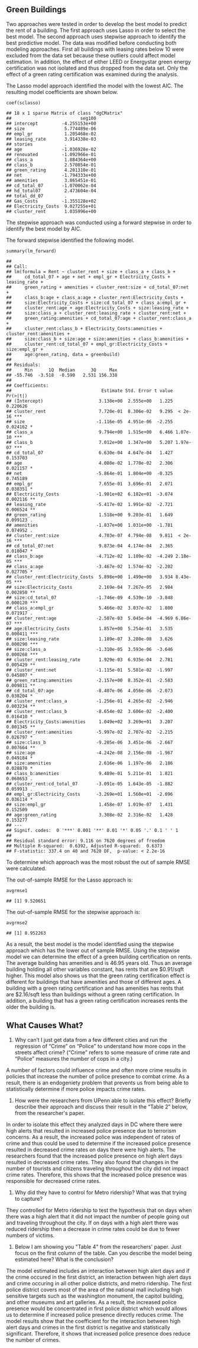 Green Buildings
---------------

Two approaches were tested in order to develop the best model to predict
the rent of a building. The first approach uses Lasso in order to select
the best model. The second approach uses stepwise approach to identify
the best predictive model. The data was modified before conducting both
modeling approaches. First all buildings with leasing rates below 10
were excluded from the data set because these outliers could affect
model estimation. In addition, the effect of either LEED or Energystar
green energy certification was not isolated and thus dropped from the
data set. Only the effect of a green rating certification was examined
during the analysis.

The Lasso model approach identified the model with the lowest AIC. The
resulting model coefficients are shown below.

    coef(sclasso)

    ## 18 x 1 sparse Matrix of class "dgCMatrix"
    ##                          seg100
    ## intercept         -4.255153e+00
    ## size               5.774489e-06
    ## empl_gr            1.205468e-02
    ## leasing_rate       3.914338e-03
    ## stories            .           
    ## age               -1.036928e-02
    ## renovated         -1.092966e-01
    ## class_a            1.884364e+00
    ## class_b            2.570854e-01
    ## green_rating       4.201310e-01
    ## net               -1.794333e+00
    ## amenities          3.865451e-01
    ## cd_total_07       -1.070062e-04
    ## hd_total07         2.473604e-04
    ## total_dd_07        .           
    ## Gas_Costs         -1.355128e+02
    ## Electricity_Costs  9.027255e+01
    ## cluster_rent       1.035996e+00

The stepwise approach was conducted using a forward stepwise in order to
identify the best model by AIC.

The forward stepwise identified the following model.

    summary(lm_forward)

    ## 
    ## Call:
    ## lm(formula = Rent ~ cluster_rent + size + class_a + class_b + 
    ##     cd_total_07 + age + net + empl_gr + Electricity_Costs + leasing_rate + 
    ##     green_rating + amenities + cluster_rent:size + cd_total_07:net + 
    ##     class_b:age + class_a:age + cluster_rent:Electricity_Costs + 
    ##     size:Electricity_Costs + size:cd_total_07 + class_a:empl_gr + 
    ##     cluster_rent:age + age:Electricity_Costs + size:leasing_rate + 
    ##     size:class_a + cluster_rent:leasing_rate + cluster_rent:net + 
    ##     green_rating:amenities + cd_total_07:age + cluster_rent:class_a + 
    ##     cluster_rent:class_b + Electricity_Costs:amenities + cluster_rent:amenities + 
    ##     size:class_b + size:age + size:amenities + class_b:amenities + 
    ##     cluster_rent:cd_total_07 + empl_gr:Electricity_Costs + size:empl_gr + 
    ##     age:green_rating, data = greenbuild)
    ## 
    ## Residuals:
    ##     Min      1Q  Median      3Q     Max 
    ## -55.746  -3.518  -0.590   2.531 156.338 
    ## 
    ## Coefficients:
    ##                                  Estimate Std. Error t value Pr(>|t|)    
    ## (Intercept)                     3.130e+00  2.555e+00   1.225 0.220626    
    ## cluster_rent                    7.720e-01  8.306e-02   9.295  < 2e-16 ***
    ## size                           -1.116e-05  4.951e-06  -2.255 0.024162 *  
    ## class_a                         9.794e+00  1.515e+00   6.466 1.07e-10 ***
    ## class_b                         7.012e+00  1.347e+00   5.207 1.97e-07 ***
    ## cd_total_07                     6.630e-04  4.647e-04   1.427 0.153703    
    ## age                             4.080e-02  1.770e-02   2.306 0.021157 *  
    ## net                            -5.864e-01  1.804e+00  -0.325 0.745189    
    ## empl_gr                         7.655e-01  3.696e-01   2.071 0.038351 *  
    ## Electricity_Costs              -1.901e+02  6.182e+01  -3.074 0.002116 ** 
    ## leasing_rate                   -5.417e-02  1.991e-02  -2.721 0.006524 ** 
    ## green_rating                    1.518e+00  9.203e-01   1.649 0.099123 .  
    ## amenities                      -1.837e+00  1.031e+00  -1.781 0.074952 .  
    ## cluster_rent:size               4.703e-07  4.794e-08   9.811  < 2e-16 ***
    ## cd_total_07:net                 9.873e-04  4.174e-04   2.365 0.018047 *  
    ## class_b:age                    -4.712e-02  1.109e-02  -4.249 2.18e-05 ***
    ## class_a:age                    -3.467e-02  1.574e-02  -2.202 0.027705 *  
    ## cluster_rent:Electricity_Costs  5.898e+00  1.499e+00   3.934 8.43e-05 ***
    ## size:Electricity_Costs          2.169e-04  7.267e-05   2.984 0.002850 ** 
    ## size:cd_total_07               -1.746e-09  4.539e-10  -3.848 0.000120 ***
    ## class_a:empl_gr                 5.466e-02  3.037e-02   1.800 0.071917 .  
    ## cluster_rent:age               -2.507e-03  5.045e-04  -4.969 6.86e-07 ***
    ## age:Electricity_Costs           1.857e+00  5.254e-01   3.535 0.000411 ***
    ## size:leasing_rate               1.189e-07  3.280e-08   3.626 0.000290 ***
    ## size:class_a                   -1.310e-05  3.593e-06  -3.646 0.000268 ***
    ## cluster_rent:leasing_rate       1.929e-03  6.935e-04   2.781 0.005429 ** 
    ## cluster_rent:net               -1.115e-01  5.581e-02  -1.997 0.045807 *  
    ## green_rating:amenities         -2.157e+00  8.352e-01  -2.583 0.009811 ** 
    ## cd_total_07:age                -8.407e-06  4.056e-06  -2.073 0.038204 *  
    ## cluster_rent:class_a           -1.256e-01  4.265e-02  -2.946 0.003234 ** 
    ## cluster_rent:class_b           -8.654e-02  3.606e-02  -2.400 0.016410 *  
    ## Electricity_Costs:amenities     1.049e+02  3.269e+01   3.207 0.001345 ** 
    ## cluster_rent:amenities         -5.997e-02  2.707e-02  -2.215 0.026797 *  
    ## size:class_b                   -9.205e-06  3.451e-06  -2.667 0.007664 ** 
    ## size:age                       -4.242e-08  2.156e-08  -1.967 0.049184 *  
    ## size:amenities                  2.616e-06  1.197e-06   2.186 0.028870 *  
    ## class_b:amenities               9.489e-01  5.211e-01   1.821 0.068653 .  
    ## cluster_rent:cd_total_07       -3.091e-05  1.643e-05  -1.882 0.059913 .  
    ## empl_gr:Electricity_Costs      -3.269e+01  1.560e+01  -2.096 0.036114 *  
    ## size:empl_gr                    1.458e-07  1.019e-07   1.431 0.152509    
    ## age:green_rating                3.308e-02  2.316e-02   1.428 0.153277    
    ## ---
    ## Signif. codes:  0 '***' 0.001 '**' 0.01 '*' 0.05 '.' 0.1 ' ' 1
    ## 
    ## Residual standard error: 9.116 on 7620 degrees of freedom
    ## Multiple R-squared:  0.6392, Adjusted R-squared:  0.6373 
    ## F-statistic: 337.4 on 40 and 7620 DF,  p-value: < 2.2e-16

To determine which approach was the most robust the out of sample RMSE
were calculated.

The out-of-sample RMSE for the Lasso approach is:

    avgrmse1

    ## [1] 9.520651

The out-of-sample RMSE for the stepwise approach is:

    avgrmse2

    ## [1] 8.952263

As a result, the best model is the model identified using the stepwise
approach which has the lower out of sample RMSE. Using the stepwise
model we can determine the effect of a green building certification on
rents. The average building has amenities and is 46.95 years old. Thus
an average building holding all other variables constant, has rents that
are $0.91/sqft higher. This model also shows us that the green rating
certification effect is different for buildings that have amenities and
those of different ages. A building with a green rating certification
and has amenities has rents that are $2.16/sqft less than buildings
without a green rating certification. In addition, a building that has a
green rating certification increases rents the older the building is.

What Causes What?
-----------------

1.  Why can’t I just get data from a few different cities and run the
    regression of “Crime” on “Police” to understand how more cops in the
    streets affect crime? (“Crime” refers to some measure of crime rate
    and “Police” measures the number of cops in a city.)

A number of factors could influence crime and often more crime results
in policies that increase the number of police presence to combat crime.
As a result, there is an endogeniety problem that prevents us from being
able to statistically determine if more police impacts crime rates.

1.  How were the researchers from UPenn able to isolate this effect?
    Briefly describe their approach and discuss their result in the
    “Table 2” below, from the researcher's paper.

In order to isolate this effect they analyzed days in DC where there
were high alerts that resulted in increased police presence due to
terrorism concerns. As a result, the increased police was independent of
rates of crime and thus could be used to determine if the increased
police presence resulted in decreased crime rates on days there were
high alerts. The researchers found that the increased police presence on
high alert days resulted in decreased crime rates. They also found that
changes in the number of tourists and citizens traveling throughout the
city did not impact crime rates. Therefore, this shows that the
increased police presence was responsible for decreased crime rates.

1.  Why did they have to control for Metro ridership? What was that
    trying to capture?

They controlled for Metro ridership to test the hypothesis that on days
when there was a high alert that it did not impact the number of people
going out and traveling throughout the city. If on days with a high
alert there was reduced ridership then a decrease in crime rates could
be due to fewer numbers of victims.

1.  Below I am showing you "Table 4" from the researchers' paper. Just
    focus on the first column of the table. Can you describe the model
    being estimated here? What is the conclusion?

The model estimated includes an interaction between high alert days and
if the crime occured in the first district, an interaction between high
alert days and crime occuring in all other police districts, and metro
ridership. The first police district covers most of the area of the
national mall including high sensitive targets such as the washington
monument, the capitol building, and other museums and art galleries. As
a result, the increased police presence would be concentrated in first
police district which would allows us to determine if increased police
presence directly reduces crime. The model results show that the
coefficient for the interaction between high alert days and crimes in
the first district is negative and statistically significant. Therefore,
it shows that increased police presence does reduce the number of
crimes.
